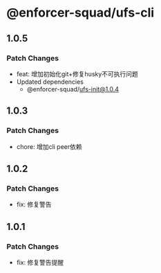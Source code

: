 # @enforcer-squad/ufs-cli

## 1.0.5

### Patch Changes

- feat: 增加初始化git+修复husky不可执行问题
- Updated dependencies
  - @enforcer-squad/ufs-init@1.0.4

## 1.0.3

### Patch Changes

- chore: 增加cli peer依赖

## 1.0.2

### Patch Changes

- fix: 修复警告

## 1.0.1

### Patch Changes

- fix: 修复警告提醒
